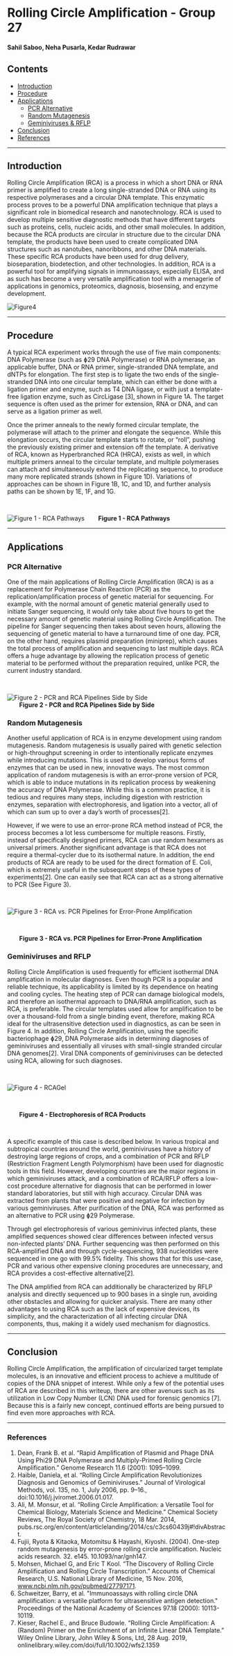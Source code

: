 
# Rolling Circle Amplification - Group 27
#### Sahil Saboo, Neha Pusarla, Kedar Rudrawar

## Contents
- [Introduction](#Introduction)
- [Procedure](#Procedure)
- [Applications](#Applications)
  * [PCR Alternative](#PCR-Alternative)
  * [Random Mutagenesis](#Random-Mutagenesis)
  * [Geminiviruses & RFLP](#Geminiviruses-and-RFLP)
- [Conclusion](#Conclusion)
- [References](#References)

---


## Introduction

Rolling Circle Amplification (RCA) is a process in which a short DNA or RNA primer is amplified to create a long single-stranded DNA or RNA using its respective polymerases and a circular DNA template. This enzymatic process proves to be a powerful DNA amplification technique that plays a significant role in biomedical research and nanotechnology. RCA is used to develop multiple sensitive diagnostic methods that have different targets such as proteins, cells, nucleic acids, and other small molecules. In addition, because the RCA products are circular in structure due to the circular DNA template, the products have been used to create complicated DNA structures such as nanotubes, nanoribbons, and other DNA materials. These specific RCA products have been used for drug delivery, bioseparation, biodetection, and other technologies. In addition, RCA is a powerful tool for amplifying signals in immunoassays, especially ELISA, and as such has become a very versatile amplification tool with a menagerie of applications in genomics, proteomics, diagnosis, biosensing, and enzyme development. 

![Figure4](https://github.com/npusarla/BENG183_Final_Projects_FALL2019/blob/master/Images/Figure4.png)

---

## Procedure

A typical RCA experiment works through the use of five main components: DNA Polymerase (such as ɸ29 DNA Polymerase) or RNA polymerase, an applicable buffer, DNA or RNA primer, single-stranded DNA template, and dNTPs for elongation. The first step is to ligate the two ends of the single-stranded DNA into one circular template, which can either be done with a ligation primer and enzyme, such as T4 DNA ligase, or with just a template-free ligation enzyme, such as CircLigase [3], shown in Figure 1A. The target sequence is often used as the primer for extension, RNA or DNA, and can serve as a ligation primer as well. 

Once the primer anneals to the newly formed circular template, the polymerase will attach to the primer and elongate the sequence. While this elongation occurs, the circular template starts to rotate, or “roll”, pushing the previously existing primer and extension off the template. A derivative of RCA, known as Hyperbranched RCA (HRCA), exists as well, in which multiple primers anneal to the circular template, and multiple polymerases can attach and simultaneously extend the replicating sequence, to produce many more replicated strands (shown in Figure 1D). Variations of approaches can be shown in Figure 1B, 1C, and 1D, and further analysis paths can be shown by 1E, 1F, and 1G. 



<br />

![Figure 1 - RCA Pathways](https://github.com/npusarla/BENG183_Final_Projects_FALL2019/blob/master/Images/Figure1.png)
&nbsp; &nbsp; &nbsp; &nbsp;**Figure 1 - RCA Pathways**
<br />

---

## Applications

### PCR Alternative

One of the main applications of Rolling Circle Amplification (RCA) is as a replacement for Polymerase Chain Reaction (PCR) as the replication/amplification process of genetic material for sequencing. For example, with the normal amount of genetic material generally used to initiate Sanger sequencing, it would only take about five hours to get the necessary amount of genetic material using Rolling Circle Amplification. The pipeline for Sanger sequencing then takes about seven hours, allowing the sequencing of genetic material to have a turnaround time of one day. PCR, on the other hand, requires plasmid preparation (miniprep), which causes the total process of amplification and sequencing to last multiple days. RCA offers a huge advantage by allowing the replication process of genetic material to be performed without the preparation required, unlike PCR, the current industry standard.

<br />

![Figure 2 - PCR and RCA Pipelines Side by Side](https://github.com/npusarla/BENG183_Final_Projects_FALL2019/blob/master/Images/smallerPNG.jpg)
</br>
&nbsp; &nbsp; &nbsp; &nbsp;**Figure 2 - PCR and RCA Pipelines Side by Side**

### Random Mutagenesis

Another useful application of RCA is in enzyme development using random mutagenesis. Random mutagenesis is usually paired with genetic selection or high-throughput screening in order to intentionally replicate enzymes while introducing mutations. This is used to develop various forms of enzymes that can be used in new, innovative ways. The most common application of random mutagenesis is with an error-prone version of PCR, which is able to induce mutations in its replication process by weakening the accuracy of DNA Polymerase. While this is a common practice, it is tedious and requires many steps, including digestion with restriction enzymes, separation with electrophoresis, and ligation into a vector, all of which can sum up to over a day’s worth of processes[2]. 

However, if we were to use an error-prone RCA method instead of PCR, the process becomes a lot less cumbersome for multiple reasons. Firstly, instead of specifically designed primers, RCA can use random hexamers as universal primers. Another significant advantage is that RCA does not require a thermal-cycler due to its isothermal nature. In addition, the end products of RCA are ready to be used for the direct formation of E. Coli, which is extremely useful in the subsequent steps of these types of experiments[2]. One can easily see that RCA can act as a strong alternative to PCR (See Figure 3). 

<br />

![Figure 3 - RCA vs. PCR Pipelines for Error-Prone Amplification](https://github.com/npusarla/BENG183_Final_Projects_FALL2019/blob/master/Images/PCR_v_rca.jpg)

<br />

&nbsp; &nbsp; &nbsp; &nbsp;**Figure 3 - RCA vs. PCR Pipelines for Error-Prone Amplification**
<br />

### Geminiviruses and RFLP

Rolling Circle Amplification is used frequently for efficient isothermal DNA amplification in molecular diagnoses. Even though PCR is a popular and reliable technique, its applicability is limited by its dependence on heating and cooling cycles. The heating step of PCR can damage biological models, and therefore an isothermal approach to DNA/RNA amplification, such as RCA, is preferable. The circular templates used allow for amplification to be over a thousand-fold from a single binding event, therefore, making RCA ideal for the ultrasensitive detection used in diagnostics, as can be seen in Figure 4. In addition, Rolling Circle Amplification, using the specific bacteriophage ɸ29, DNA Polymerase aids in determining diagnoses of geminiviruses and essentially all viruses with small-single stranded circular DNA genomes[2]. Viral DNA components of geminiviruses can be detected using RCA, allowing for such diagnoses.

<br />

![Figure 4 - RCAGel](https://github.com/npusarla/BENG183_Final_Projects_FALL2019/blob/master/Images/RCA_gel.jpg)

<br />

&nbsp; &nbsp; &nbsp; &nbsp;**Figure 4 - Electrophoresis of RCA Products**

<br />

A specific example of this case is described below. In various tropical and subtropical countries around the world, geminiviruses have a history of destroying large regions of crops, and a combination of PCR and RFLP (Restriction Fragment Length Polymorphism) have been used for diagnostic tools in this field. However, developing countries are the major regions in which geminiviruses attack, and a combination of RCA/RFLP offers a low-cost procedure alternative for diagnosis that can be performed in lower standard laboratories, but still with high accuracy. Circular DNA was extracted from plants that were positive and negative for infection by various geminiviruses. After purification of the DNA, RCA was performed as an alternative to PCR using ɸ29 Polymerase. 

Through gel electrophoresis of various geminivirus infected plants, these amplified sequences showed clear differences between infected versus non-infected plants’ DNA. Further sequencing was then performed on this RCA-amplified DNA and through cycle-sequencing, 938 nucleotides were sequenced in one go with 99.5% fidelity. This shows that for this use-case, PCR and various other expensive cloning procedures are unnecessary, and RCA provides a cost-effective alternative[2].

The DNA amplified from RCA can additionally be characterized by RFLP analysis and directly sequenced up to 900 bases in a single run, avoiding other obstacles and allowing for quicker analysis. There are many other advantages to using RCA such as the lack of expensive devices, its simplicity, and the characterization of all infecting circular DNA components, thus, making it a widely used mechanism for diagnostics. 


---

## Conclusion

Rolling Circle Amplification, the amplification of circularized target template molecules, is an innovative and efficient process to achieve a multitude of copies of the DNA snippet of interest. While only a few of the potential uses of RCA are described in this writeup, there are other avenues such as its utilization in Low Copy Number (LCN) DNA used for forensic genomics [7]. Because this is a fairly new concept, continued efforts are being pursued to find even more approaches with RCA.

---

### References 

1. Dean, Frank B. et al. “Rapid Amplification of Plasmid and Phage DNA Using Phi29 DNA Polymerase and Multiply-Primed Rolling Circle Amplification.” Genome Research 11.6 (2001): 1095–1099. 
2. Haible, Daniela, et al. “Rolling Circle Amplification Revolutionizes Diagnosis and Genomics of Geminiviruses.” Journal of Virological Methods, vol. 135, no. 1, July 2006, pp. 9–16., doi:10.1016/j.jviromet.2006.01.017. 
3. Ali, M. Monsur, et al. “Rolling Circle Amplification: a Versatile Tool for Chemical Biology, Materials Science and Medicine.” Chemical Society Reviews, The Royal Society of Chemistry, 18 Mar. 2014, pubs.rsc.org/en/content/articlelanding/2014/cs/c3cs60439j#!divAbstract. 
4. Fujii, Ryota & Kitaoka, Motomitsu & Hayashi, Kiyoshi. (2004). One-step random mutagenesis by error-prone rolling circle amplification. Nucleic acids research. 32. e145. 10.1093/nar/gnh147. 
5. Mohsen, Michael G, and Eric T Kool. “The Discovery of Rolling Circle Amplification and Rolling Circle Transcription.” Accounts of Chemical Research, U.S. National Library of Medicine, 15 Nov. 2016, www.ncbi.nlm.nih.gov/pubmed/27797171.
6. Schweitzer, Barry, et al. "Immunoassays with rolling circle DNA amplification: a versatile platform for ultrasensitive antigen detection." Proceedings of the National Academy of Sciences 97.18 (2000): 10113-10119.
7. Kieser, Rachel E., and Bruce Budowle. “Rolling Circle Amplification: A (Random) Primer on the Enrichment of an Infinite Linear DNA Template.” Wiley Online Library, John Wiley &amp; Sons, Ltd, 28 Aug. 2019, onlinelibrary.wiley.com/doi/full/10.1002/wfs2.1359


